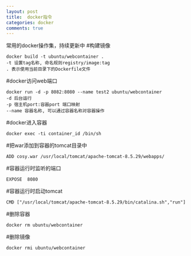 ```yaml
---
layout: post
title:  docker指令
categories: docker
comments: true
---
```

常用的docker操作集，持续更新中
#构建镜像

	docker build -t ubuntu/webcontainer .
	-t 设置tag名称, 命名规则registry/image:tag
	. 表示使用当前目录下的Dockerfile文件

#docker访问web端口

	docker run -d -p 8082:8080 --name test2 ubuntu/webcontainer
	-d 后台运行
	-p 宿主机port:容器port 端口映射
	--name 容器名称, 可以通过容器名称对容器操作

#docker进入容器

	docker exec -ti container_id /bin/sh

#把war添加到容器的tomcat目录中

	ADD cosy.war /usr/local/tomcat/apache-tomcat-8.5.29/webapps/

#容器运行时监听的端口

	EXPOSE  8080

#容器运行时启动tomcat

	CMD ["/usr/local/tomcat/apache-tomcat-8.5.29/bin/catalina.sh","run"]

#删除容器

	docker rm ubuntu/webcontainer

#删除镜像

	docker rmi ubuntu/webcontainer

